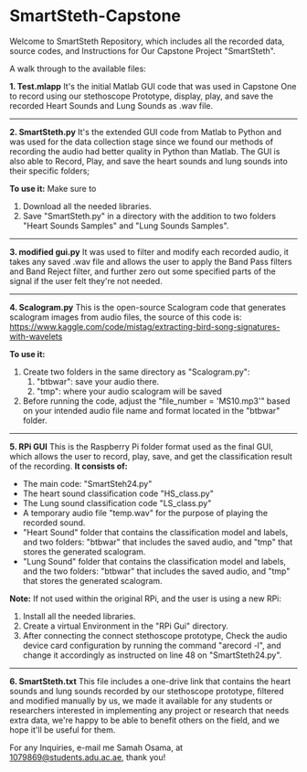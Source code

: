 # SmartSteth-Capstone

Welcome to SmartSteth Repository, which includes all the recorded data, source codes, and Instructions for Our Capstone Project "SmartSteth".

A walk through to the available files:

**1. Test.mlapp**
   It's the initial Matlab GUI code that was used in Capstone One to record using our stethoscope Prototype, display, play, and save the recorded Heart Sounds and Lung Sounds as .wav file.
   
________________________________________

**2. SmartSteth.py**
   It's the extended GUI code from Matlab to Python and was used for the data collection stage since we found our methods of recording the audio had better quality in Python than Matlab. The GUI is also able to Record, Play, and save the heart sounds and lung sounds into their specific folders;
   
  **To use it:**
  Make sure to 
  1. Download all the needed libraries.
  2. Save "SmartSteth.py" in a directory with the addition to two folders "Heart Sounds Samples" and "Lung Sounds Samples".
     
________________________________________

**3. modified gui.py**
   It was used to filter and modify each recorded audio, it takes any saved .wav file and allows the user to apply the Band Pass filters and Band Reject filter, and further zero out some specified parts of the signal if the user felt they're not needed.
   
________________________________________

**4. Scalogram.py**
   This is the open-source Scalogram code that generates scalogram images from audio files, the source of this code is: https://www.kaggle.com/code/mistag/extracting-bird-song-signatures-with-wavelets
   
  **To use it:**
  1. Create two folders in the same directory as "Scalogram.py":
        1. "btbwar": save your audio there.
        2. "tmp": where your audio scalogram will be saved
  2. Before running the code, adjust the "file_number = 'MS10.mp3'" based on your intended audio file name and format located in the "btbwar" folder.
     
________________________________________

**5. RPi GUI**
   This is the Raspberry Pi folder format used as the final GUI, which allows the user to record, play, save, and get the classification result of the recording.
  **It consists of:**
  - The main code: "SmartSteh24.py"
  - The heart sound classification code "HS_class.py"
  - The Lung sound classification code "LS_class.py"
  - A temporary audio file "temp.wav" for the purpose of playing the recorded sound.
  - "Heart Sound" folder that contains the classification model and labels, and two folders: "btbwar" that includes the saved audio, and "tmp" that stores the generated scalogram.
  - "Lung Sound" folder that contains the classification model and labels, and the two folders: "btbwar" that includes the saved audio, and "tmp" that stores the generated scalogram.
  
  **Note:** If not used within the original RPi, and the user is using a new RPi:
  1. Install all the needed libraries.
  2. Create a virtual Environment in the "RPi Gui" directory.
  3. After connecting the connect stethoscope prototype, Check the audio device card configuration by running the command "arecord -l", and change it accordingly as instructed on line 48 on "SmartSteth24.py".

________________________________________
     
**6. SmartSteth.txt**
   This file includes a one-drive link that contains the heart sounds and lung sounds recorded by our stethoscope prototype, filtered and modified manually by us, we made it available for any students or researchers interested in implementing any project or research that needs extra data, we're happy to be able to benefit others on the field, and we hope it'll be useful for them.

   
For any Inquiries, e-mail me Samah Osama, at 1079869@students.adu.ac.ae, thank you!



      
